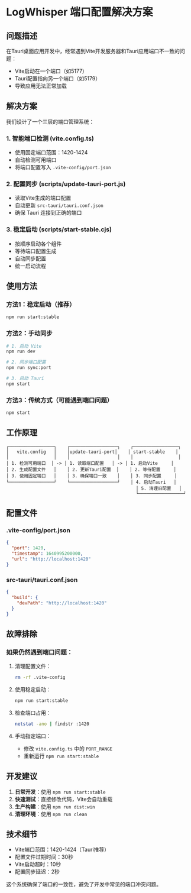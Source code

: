 # LogWhisper 端口配置解决方案

## 问题描述

在Tauri桌面应用开发中，经常遇到Vite开发服务器和Tauri应用端口不一致的问题：
- Vite启动在一个端口（如5177）
- Tauri配置指向另一个端口（如5179）
- 导致应用无法正常加载

## 解决方案

我们设计了一个三层的端口管理系统：

### 1. 智能端口检测 (vite.config.ts)
- 使用固定端口范围：1420-1424
- 自动检测可用端口
- 将端口配置写入 `.vite-config/port.json`

### 2. 配置同步 (scripts/update-tauri-port.js)
- 读取Vite生成的端口配置
- 自动更新 `src-tauri/tauri.conf.json`
- 确保 Tauri 连接到正确的端口

### 3. 稳定启动 (scripts/start-stable.cjs)
- 按顺序启动各个组件
- 等待端口配置生成
- 自动同步配置
- 统一启动流程

## 使用方法

### 方法1：稳定启动（推荐）
```bash
npm run start:stable
```

### 方法2：手动同步
```bash
# 1. 启动 Vite
npm run dev

# 2. 同步端口配置
npm run sync:port

# 3. 启动 Tauri
npm start
```

### 方法3：传统方式（可能遇到端口问题）
```bash
npm start
```

## 工作原理

```
┌─────────────────┐    ┌──────────────────┐    ┌─────────────────┐
│   vite.config   │    │update-tauri-port│    │ start-stable    │
│                 │    │                  │    │                 │
│ 1. 检测可用端口  │ -> │ 1. 读取端口配置   │ -> │ 1. 启动Vite     │
│ 2. 生成配置文件   │    │ 2. 更新Tauri配置  │    │ 2. 等待配置     │
│ 3. 使用固定端口   │    │ 3. 确保端口一致    │    │ 3. 同步配置     │
└─────────────────┘    └──────────────────┘    │ 4. 启动Tauri   │
                                                 │ 5. 清理旧配置   │
                                                 └─────────────────┘
```

## 配置文件

### .vite-config/port.json
```json
{
  "port": 1420,
  "timestamp": 1640995200000,
  "url": "http://localhost:1420"
}
```

### src-tauri/tauri.conf.json
```json
{
  "build": {
    "devPath": "http://localhost:1420"
  }
}
```

## 故障排除

### 如果仍然遇到端口问题：

1. 清理配置文件：
   ```bash
   rm -rf .vite-config
   ```

2. 使用稳定启动：
   ```bash
   npm run start:stable
   ```

3. 检查端口占用：
   ```bash
   netstat -ano | findstr :1420
   ```

4. 手动指定端口：
   - 修改 `vite.config.ts` 中的 `PORT_RANGE`
   - 重新运行 `npm run start:stable`

## 开发建议

1. **日常开发**：使用 `npm run start:stable`
2. **快速测试**：直接修改代码，Vite会自动重载
3. **生产构建**：使用 `npm run dist:win`
4. **清理环境**：使用 `npm run clean`

## 技术细节

- Vite端口范围：1420-1424（Tauri推荐）
- 配置文件过期时间：30秒
- Vite启动超时：10秒
- 配置同步延迟：2秒

这个系统确保了端口的一致性，避免了开发中常见的端口冲突问题。